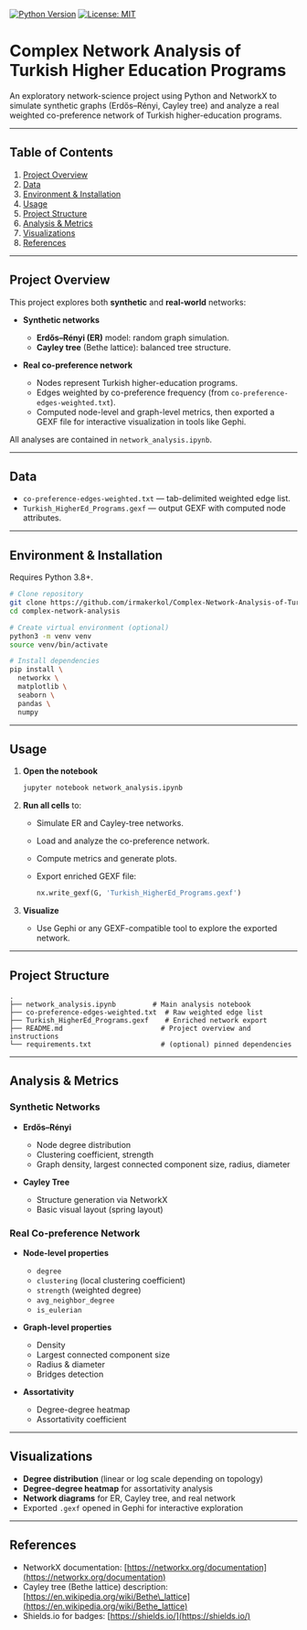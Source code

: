 [![Python Version](https://img.shields.io/badge/python-3.8%2B-blue.svg)](https://www.python.org/) [![License: MIT](https://img.shields.io/badge/License-MIT-yellow.svg)](LICENSE)

# Complex Network Analysis of Turkish Higher Education Programs

An exploratory network-science project using Python and NetworkX to simulate synthetic graphs (Erdős–Rényi, Cayley tree) and analyze a real weighted co-preference network of Turkish higher-education programs.

---

## Table of Contents

1. [Project Overview](#project-overview)
2. [Data](#data)
3. [Environment & Installation](#environment--installation)
4. [Usage](#usage)
5. [Project Structure](#project-structure)
6. [Analysis & Metrics](#analysis--metrics)
7. [Visualizations](#visualizations)
8. [References](#references)

---

## Project Overview

This project explores both **synthetic** and **real-world** networks:

* **Synthetic networks**

  * **Erdős–Rényi (ER)** model: random graph simulation.
  * **Cayley tree** (Bethe lattice): balanced tree structure.

* **Real co-preference network**

  * Nodes represent Turkish higher-education programs.
  * Edges weighted by co-preference frequency (from `co-preference-edges-weighted.txt`).
  * Computed node-level and graph-level metrics, then exported a GEXF file for interactive visualization in tools like Gephi.

All analyses are contained in `network_analysis.ipynb`.

---

## Data

* `co-preference-edges-weighted.txt` — tab-delimited weighted edge list.
* `Turkish_HigherEd_Programs.gexf` — output GEXF with computed node attributes.

---

## Environment & Installation

Requires Python 3.8+.

```bash
# Clone repository
git clone https://github.com/irmakerkol/Complex-Network-Analysis-of-Turkish-Higher-Education-Programs
cd complex-network-analysis

# Create virtual environment (optional)
python3 -m venv venv
source venv/bin/activate

# Install dependencies
pip install \
  networkx \
  matplotlib \
  seaborn \
  pandas \
  numpy
```

---

## Usage

1. **Open the notebook**

   ```bash
   jupyter notebook network_analysis.ipynb
   ```
2. **Run all cells** to:

   * Simulate ER and Cayley-tree networks.
   * Load and analyze the co-preference network.
   * Compute metrics and generate plots.
   * Export enriched GEXF file:

     ```python
     nx.write_gexf(G, 'Turkish_HigherEd_Programs.gexf')
     ```
3. **Visualize**

   * Use Gephi or any GEXF-compatible tool to explore the exported network.

---

## Project Structure

```
.
├── network_analysis.ipynb         # Main analysis notebook
├── co-preference-edges-weighted.txt  # Raw weighted edge list
├── Turkish_HigherEd_Programs.gexf    # Enriched network export
├── README.md                        # Project overview and instructions
└── requirements.txt                 # (optional) pinned dependencies
```

---

## Analysis & Metrics

### Synthetic Networks

* **Erdős–Rényi**

  * Node degree distribution
  * Clustering coefficient, strength
  * Graph density, largest connected component size, radius, diameter

* **Cayley Tree**

  * Structure generation via NetworkX
  * Basic visual layout (spring layout)

### Real Co-preference Network

* **Node-level properties**

  * `degree`
  * `clustering` (local clustering coefficient)
  * `strength` (weighted degree)
  * `avg_neighbor_degree`
  * `is_eulerian`

* **Graph-level properties**

  * Density
  * Largest connected component size
  * Radius & diameter
  * Bridges detection

* **Assortativity**

  * Degree-degree heatmap
  * Assortativity coefficient

---

## Visualizations

* **Degree distribution** (linear or log scale depending on topology)
* **Degree-degree heatmap** for assortativity analysis
* **Network diagrams** for ER, Cayley tree, and real network
* Exported `.gexf` opened in Gephi for interactive exploration

---

## References

* NetworkX documentation: [https://networkx.org/documentation](https://networkx.org/documentation)
* Cayley tree (Bethe lattice) description: [https://en.wikipedia.org/wiki/Bethe\_lattice](https://en.wikipedia.org/wiki/Bethe_lattice)
* Shields.io for badges: [https://shields.io/](https://shields.io/)
